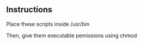 ## Instructions

Place these scripts inside /usr/bin

Then, give them executable pemissions using chmod
